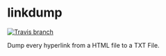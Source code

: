linkdump
========
[![Travis branch](https://travis-ci.org/eiguike/linkdump.svg)]()

Dump every hyperlink from a HTML file to a TXT File.


